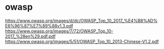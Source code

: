 # owasp
https://www.owasp.org/images/d/dc/OWASP_Top_10_2017_%E4%B8%AD%E6%96%87%E7%89%88v1.3.pdf
https://www.owasp.org/images/7/72/OWASP_Top_10-2017_%28en%29.pdf.pdf
https://www.owasp.org/images/5/51/OWASP_Top_10_2013-Chinese-V1.2.pdf
